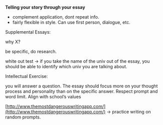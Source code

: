 **Telling your story through your essay**

  

- complement application, dont repeat info.
- fairly flexible in style. Can use first person, dialogue, etc.

  

Supplemental Essays:

why X?

  

be specific, do research.

white out test → if you take the name of the univ out of the essay, you should be able to identify which univ you are talking about.

  

Intellectual Exercise:

  

you will answer a question. The essay should focus more on your thought process and personality than on the specific answer. Respect prompt and word limit. Align with school’s values

  

[http://www.themostdangerouswritingapp.com/](http://www.themostdangerouswritingapp.com/) → practice writing on random prompts.